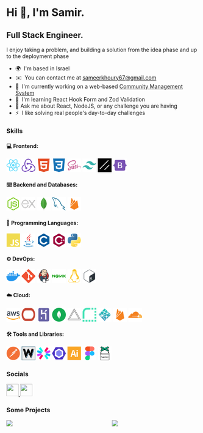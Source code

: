 Hi 👋, I'm Samir.
=======================
Full Stack Engineer.
--------------------

I enjoy taking a problem, and building a solution from the idea phase and up to the deployment phase

<!-- Ideas:
- 🔭 I’m currently working on ...
- 🌱 I’m currently learning ...
- 👯 I’m looking to collaborate on ...
- 🤔 I’m looking for help with ...
- 💬 Ask me about ...
- 📫 How to reach me: ...
- ⚡ Fun fact: ...
-->
* 🌍  I'm based in Israel <!-- PLACE ON NEXT LINE --> <!-- * 🖥️  See my portfolio and In-depth Case studies at [Protfolio](https://prtofilio-domain-goes-here.com) -->
* ✉️  You can contact me at [sameerkhoury67@gmail.com](mailto:sameerkhoury67@gmail.com)
* 🚀  I'm currently working on a web-based [Community Management System](https://dev.weunity.net/) <!-- * 🚀  I'm currently working on [A Community Management System for one of the Oct. 7th victims community](https://github.com/rep-link) -->
* 🧠  I'm learning React Hook Form and Zod Validation
  <!-- NextJs -->
* 💬 Ask me about React, NodeJS, or any challenge you are having
* ⚡  I like solving real people's day-to-day challenges



### Skills
#### 💻 Frontend:
<!-- React | Redux | HTML5 |  CSS | Sass | Tailwinds | Shadcn | Bootstrap5 -->
<p align="left">
  <a href="https://reactjs.org/" target="_blank" rel="noreferrer"><img src="https://raw.githubusercontent.com/thesamirkhoury/thesamirkhoury/main/icons/frontend/react.svg" width="36" height="36" alt="React" /></a>
  <a href="https://redux.js.org/" target="_blank" rel="noreferrer"><img src="https://raw.githubusercontent.com/thesamirkhoury/thesamirkhoury/main/icons/frontend/redux.svg" width="36" height="36" alt="Redux" /></a>
  <a href="https://developer.mozilla.org/en-US/docs/Glossary/HTML5" target="_blank" rel="noreferrer"><img src="https://raw.githubusercontent.com/thesamirkhoury/thesamirkhoury/main/icons/frontend/html5.svg" width="36" height="36" alt="HTML5" /></a>
  <a href="https://www.w3.org/TR/CSS/#css" target="_blank" rel="noreferrer"><img src="https://raw.githubusercontent.com/thesamirkhoury/thesamirkhoury/main/icons/frontend/css3.svg" width="36" height="36" alt="CSS3" /></a>
  <a href="https://sass-lang.com/" target="_blank" rel="noreferrer"><img src="https://raw.githubusercontent.com/thesamirkhoury/thesamirkhoury/main/icons/frontend/sass.svg" width="36" height="36" alt="Sass" /></a>
  <a href="https://tailwindcss.com/" target="_blank" rel="noreferrer"><img src="https://raw.githubusercontent.com/thesamirkhoury/thesamirkhoury/main/icons/frontend/tailwindcss.svg" width="36" height="36" alt="TailwindCSS" /></a>
    <a href="https://ui.shadcn.com/" target="_blank" rel="noreferrer"><img src="https://raw.githubusercontent.com/thesamirkhoury/thesamirkhoury/main/icons/frontend/shadcn.svg" width="36" height="36" alt="Shadcn UI" /></a>
  <a href="https://getbootstrap.com/" target="_blank" rel="noreferrer"><img src="https://raw.githubusercontent.com/thesamirkhoury/thesamirkhoury/main/icons/frontend/bootstrap.svg" width="36" height="36" alt="Bootstrap" /></a>
</p>

#### ⌨️ Backend and Databases:
<!-- Node JS | Express JS | MongoDB | SQL | Firebase -->
<p align="left">
  <a href="https://nodejs.org/en/" target="_blank" rel="noreferrer"><img src="https://raw.githubusercontent.com/thesamirkhoury/thesamirkhoury/main/icons/backend/nodejs.svg" width="36" height="36" alt="NodeJS" /></a>
  <a href="https://expressjs.com/" target="_blank" rel="noreferrer"><img src="https://raw.githubusercontent.com/thesamirkhoury/thesamirkhoury/main/icons/backend/expressjs.svg" width="36" height="36" alt="Express" /></a>
  <a href="https://www.mongodb.com/" target="_blank" rel="noreferrer"><img src="https://raw.githubusercontent.com/thesamirkhoury/thesamirkhoury/main/icons/backend/mongodb.svg" width="36" height="36" alt="MongoDB" /></a>
  <a href="https://www.mysql.com/" target="_blank" rel="noreferrer"><img src="https://raw.githubusercontent.com/thesamirkhoury/thesamirkhoury/main/icons/backend/mysql.svg" width="36" height="36" alt="MySQL" /></a>
  <a href="https://firebase.google.com/" target="_blank" rel="noreferrer"><img src="https://raw.githubusercontent.com/thesamirkhoury/thesamirkhoury/main/icons/backend/firebase.svg" width="36" height="36" alt="Firebase" /></a>
</p>

#### 🧰 Programming Languages:
<!-- JavaScript | Java | C | C++ | Python -->
<p align="left">
  <a href="https://developer.mozilla.org/en-US/docs/Web/JavaScript" target="_blank" rel="noreferrer"><img src="https://raw.githubusercontent.com/thesamirkhoury/thesamirkhoury/main/icons/programming/javascript.svg" width="36" height="36" alt="JavaScript" /></a>
  <a href="https://www.oracle.com/java/" target="_blank" rel="noreferrer"><img src="https://raw.githubusercontent.com/thesamirkhoury/thesamirkhoury/main/icons/programming/java.svg" width="36" height="36" alt="Java" /></a>
  <a href="https://docs.microsoft.com/en-us/cpp/?view=msvc-170" target="_blank" rel="noreferrer"><img src="https://raw.githubusercontent.com/thesamirkhoury/thesamirkhoury/main/icons/programming/c.svg" width="36" height="36" alt="C" /></a>
  <a href="https://docs.microsoft.com/en-us/cpp/?view=msvc-170" target="_blank" rel="noreferrer"><img src="https://raw.githubusercontent.com/thesamirkhoury/thesamirkhoury/main/icons/programming/cplusplus.svg" width="36" height="36" alt="C++" /></a>
  <a href="https://www.python.org/" target="_blank" rel="noreferrer"><img src="https://raw.githubusercontent.com/thesamirkhoury/thesamirkhoury/main/icons/programming/python.svg" width="36" height="36" alt="Python" /></a>
</p>

#### ⚙️ DevOps:
<!-- Docker | Git | Jenkins | NginX | Linux | Bash -->
<p align="left">
  <a href="https://www.docker.com/" target="_blank" rel="noreferrer"><img src="https://raw.githubusercontent.com/thesamirkhoury/thesamirkhoury/main/icons/devops/docker.svg" width="36" height="36" alt="Docker" /></a>
  <a href="https://git-scm.com/" target="_blank" rel="noreferrer"><img src="https://raw.githubusercontent.com/thesamirkhoury/thesamirkhoury/main/icons/devops/git.svg" width="36" height="36" alt="Git" /></a>
  <a href="https://www.jenkins.io" target="_blank" rel="noreferrer"><img src="https://raw.githubusercontent.com/thesamirkhoury/thesamirkhoury/main/icons/devops/jenkins.svg" width="36" height="36" alt="Jenkins" /></a>
  <a href="https://www.nginx.com" target="_blank" rel="noreferrer"><img src="https://raw.githubusercontent.com/thesamirkhoury/thesamirkhoury/main/icons/devops/nginx.svg" width="36" height="36" alt="NginX" /></a>
  <a href="https://www.linux.org" target="_blank" rel="noreferrer"><img src="https://raw.githubusercontent.com/thesamirkhoury/thesamirkhoury/main/icons/devops/linux.svg" width="36" height="36" alt="Linux" /></a>
  <a href="https://www.gnu.org/software/bash/" target="_blank" rel="noreferrer"><img src="https://raw.githubusercontent.com/thesamirkhoury/thesamirkhoury/main/icons/devops/bash.svg" width="36" height="36" alt="Bash" /></a>
</p>

#### ☁️ Cloud:
<!-- AWS | Oracle Cloud | Heroku | Mongo Atlas | Vercel | Render | netlify | Firebase | Cloudflare -->
<p align="left">
  <a href="https://aws.amazon.com" target="_blank" rel="noreferrer"><img src="https://raw.githubusercontent.com/thesamirkhoury/thesamirkhoury/main/icons/cloud/aws.svg" width="36" height="36" alt="Amazon Web Services" /></a>
  <a href="https://www.oracle.com/il-en/cloud/" target="_blank" rel="noreferrer"><img src="https://raw.githubusercontent.com/thesamirkhoury/thesamirkhoury/main/icons/cloud/oracle-cloud.svg" width="36" height="36" alt="Oracle Cloud" /></a>
  <a href="https://www.heroku.com/" target="_blank" rel="noreferrer"><img src="https://raw.githubusercontent.com/thesamirkhoury/thesamirkhoury/main/icons/cloud/heroku.svg" width="36" height="36" alt="Heroku" /></a>
  <a href="https://www.mongodb.com/atlas/database" target="_blank" rel="noreferrer"><img src="https://raw.githubusercontent.com/thesamirkhoury/thesamirkhoury/main/icons/cloud/mongodb-atlas.svg" width="36" height="36" alt="Mongo Atlas" /></a>
  <a href="http://vercel.com" target="_blank" rel="noreferrer"><img src="https://raw.githubusercontent.com/thesamirkhoury/thesamirkhoury/main/icons/cloud/vercel.svg" width="36" height="36" alt="Vercel" /></a>
  <a href="https://render.com/" target="_blank" rel="noreferrer"><img src="https://raw.githubusercontent.com/thesamirkhoury/thesamirkhoury/main/icons/cloud/render.svg" width="36" height="36" alt="Render" /></a>
  <a href="https://www.netlify.com" target="_blank" rel="noreferrer"><img src="https://raw.githubusercontent.com/thesamirkhoury/thesamirkhoury/main/icons/cloud/netlify.svg" width="36" height="36" alt="Netlify" /></a>
  <a href="https://firebase.google.com/" target="_blank" rel="noreferrer"><img src="https://raw.githubusercontent.com/thesamirkhoury/thesamirkhoury/main/icons/cloud/firebase.svg" width="36" height="36" alt="Firebase" /></a>
  <a href="https://www.cloudflare.com/en-gb/" target="_blank" rel="noreferrer"><img src="https://raw.githubusercontent.com/thesamirkhoury/thesamirkhoury/main/icons/cloud/cloudflare.svg" width="36" height="36" alt="Cloudflare" /></a>
</p>


#### 🛠️ Tools and Libraries:
<!-- Postman | Winson | JWT | ESLint | Adobe Illustrator | Figma | Puppeteer -->
<p align="left">
  <a href="https://postman.com" target="_blank" rel="noreferrer"><img src="https://raw.githubusercontent.com/thesamirkhoury/thesamirkhoury/main/icons/tools/postman.svg" width="36" height="36" alt="Postman" /></a>
  <a href="https://github.com/winstonjs/winston" target="_blank" rel="noreferrer"><img src="https://raw.githubusercontent.com/thesamirkhoury/thesamirkhoury/main/icons/tools/winston.png" width="36" height="36" alt="Winson" /></a>
  <a href="https://jwt.io/" target="_blank" rel="noreferrer"><img src="https://raw.githubusercontent.com/thesamirkhoury/thesamirkhoury/main/icons/tools/jwt.svg" width="36" height="36" alt="JSON Web Token" /></a>
  <a href="https://eslint.org/" target="_blank" rel="noreferrer"><img src="https://raw.githubusercontent.com/thesamirkhoury/thesamirkhoury/main/icons/tools/eslint.svg" width="36" height="36" alt="ESLint" /></a>
  <a href="https://www.adobe.com/uk/products/illustrator.html" target="_blank" rel="noreferrer"><img src="https://raw.githubusercontent.com/thesamirkhoury/thesamirkhoury/main/icons/tools/illustrator.svg" width="36" height="36" alt="Illustrator" /></a>
  <a href="https://www.figma.com/" target="_blank" rel="noreferrer"><img src="https://raw.githubusercontent.com/thesamirkhoury/thesamirkhoury/main/icons/tools/figma.svg" width="36" height="36" alt="Figma" /></a>
  <a href="https://pptr.dev/" target="_blank" rel="noreferrer"><img src="https://raw.githubusercontent.com/thesamirkhoury/thesamirkhoury/main/icons/tools/puppeteer.svg" width="36" height="36" alt="Puppeteer" /></a>
</p>

### Socials
<p align="left">
  <!-- GitHub -->
  <a href="https://www.github.com/thesamirkhoury" target="_blank" rel="noreferrer"> <picture> <source media="(prefers-color-scheme: dark)" srcset="https://raw.githubusercontent.com/danielcranney/readme-generator/main/public/icons/socials/github-dark.svg" /> <source media="(prefers-color-scheme: light)" srcset="https://raw.githubusercontent.com/danielcranney/readme-generator/main/public/icons/socials/github.svg" /> <img src="https://raw.githubusercontent.com/danielcranney/readme-generator/main/public/icons/socials/github.svg" width="32" height="32" /> </picture> </a>
  <!-- LinkedIn -->
  <a href="https://www.linkedin.com/in/thesamirkhoury" target="_blank" rel="noreferrer"> <picture> <source media="(prefers-color-scheme: dark)" srcset="https://raw.githubusercontent.com/danielcranney/readme-generator/main/public/icons/socials/linkedin-dark.svg" /> <source media="(prefers-color-scheme: light)" srcset="https://raw.githubusercontent.com/danielcranney/readme-generator/main/public/icons/socials/linkedin.svg" /> <img src="https://raw.githubusercontent.com/danielcranney/readme-generator/main/public/icons/socials/linkedin.svg" width="32" height="32" /> </picture> </a>
</p>


### Some Projects
<div width="100%" align="center">
  <!-- Nahel HOA Management -->
  <a href="https://github.com/thesamirkhoury/HOA-Managment" align="left"><img align="left" width="45%" src="https://github-readme-stats.vercel.app/api/pin/?username=thesamirkhoury&repo=HOA-Managment&title_color=0891b2&text_color=ffffff&icon_color=0891b2&bg_color=1c1917&hide_border=true&locale=en" /></a>
  <!-- Side By Side -->
  <a href="https://github.com/thesamirkhoury/SideBySide" align="right"><img align="right" width="45%" src="https://github-readme-stats.vercel.app/api/pin/?username=thesamirkhoury&repo=SideBySide&title_color=0891b2&text_color=ffffff&icon_color=0891b2&bg_color=1c1917&hide_border=true&locale=en" /></a>
</div>


